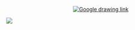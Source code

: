 <p align="center">
    <a href="https://docs.google.com/drawings/d/1vmC5mxb8ZM2CWrsxZSoUUGmPiAc0k8Uj2EaN3vFQMaQ/edit?usp=sharing"><img src="https://img.shields.io/badge/-Google%20drawing-red" alt="Google drawing link" /></a>
</p>

<img src="https://gist.githubusercontent.com/astariul/4676386fa61917697a2c8cf5af267e19/raw/8cca8e83c0dc1f64d2d90e8dcb9cdf4c127fe350/db.svg">